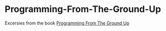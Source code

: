 # Programming-From-The-Ground-Up
Excersies from the book [Programming From The Ground Up](https://download-mirror.savannah.gnu.org/releases/pgubook/ProgrammingGroundUp-1-0-booksize.pdf)
